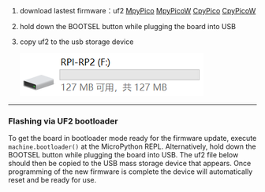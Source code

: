 1. download lastest firmware：uf2 [MpyPico](https://micropython.org/download/RPI_PICO/ ) [MpyPicoW](https://micropython.org/download/rp2-pico-w/) [CpyPico](https://circuitpython.org/board/raspberry_pi_pico/) [CpyPicoW](https://circuitpython.org/board/raspberry_pi_pico_w/) 

2. hold down the BOOTSEL button while plugging the board into USB

3. copy uf2 to the usb storage device

   ![disk](Images/disk.png)

---

### Flashing via UF2 bootloader

To get the board in bootloader mode ready for the firmware update, execute `machine.bootloader()` at the MicroPython REPL. Alternatively, hold down the BOOTSEL button while plugging the board into USB. The uf2 file below should then be copied to the USB mass storage device that appears. Once programming of the new firmware is complete the device will automatically reset and be ready for use.